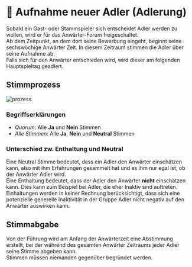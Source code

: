# 🦅 Aufnahme neuer Adler (Adlerung)

Sobald ein Gast- oder Stammspieler sich entscheidet Adler werden zu wollen, wird er für das Anwärter-Forum freigeschaltet.  
Ab dem Zeitpunkt, an dem  dort seine Bewerbung eingeht, beginnt seine sechswöchige Anwärter Zeit. In diesem Zeitraum stimmen die Adler über seine Aufnahme ab.  
Falls sich für den Anwärter entschieden wird, wird dieser am folgenden Hauptspieltag geadlert.  

## Stimmprozess
![prozess](~@assets/adlerung/prozess.png)

### Begriffserklärungen
* _Quorum_: Alle **Ja** und **Nein** Stimmen  
* _Alle Stimmen_: Alle **Ja**, **Nein** und **Neutral** Stimmen

### Unterschied zw. Enthaltung und Neutral
Eine Neutral Stimme bedeutet, dass ein Adler den Anwärter einschätzen kann, also mit ihm Erfahrungen gesammelt hat und es ihm nur egal ist, ob der Anwärter Adler wird.  
Eine Enthaltung bedeutet, dass der Adler den Anwärter **nicht** einschätzen kann. Dies kann zum Beispiel bei Adler, die eher Inaktiv sind auftreten. Einhaltungen werden in keiner Rechnung berücksichtigt, dass sich eine potenzielle generelle Inaktivität in der Gruppe Adler nicht negativ auf den Anwärter auswirken kann.

## Stimmabgabe
Von der Führung wird am Anfang der Anwärterzeit eine Abstimmung erstellt, bei der während des gesamten Anwärter Zeitraums jeder Adler seine Stimme abgeben kann.  
Stimmen müssen niemanden gegenüber begründet werden. 